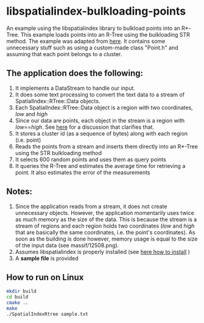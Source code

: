 # libspatialindex-bulkloading-points
An example using the libspatialindex library to bulkload points into an R\*-Tree. This example loads points into an R-Tree using the bulkloading STR method. The example was adapted from [here](https://github.com/libspatialindex/libspatialindex/blob/master/test/rtree/RTreeBulkLoad.cc). It contains some unnecessary stuff such as using a custom-made class "Point.h" and assuming that each point belongs to a cluster. 

## The application does the following:
1. It implements a DataStream to handle our input. 
2. It does some text processing to convert the text data to a stream of SpatialIndex::RTree::Data objects. 
3. Each SpatialIndex::RTree::Data object is a region with two coordinates, *low* and *high*
4. Since our data are points, each object in the stream is a region with *low*==*high*. See [here](https://github.com/libspatialindex/libspatialindex/issues/69) for a discussion that clarifies that.
5. It stores a cluster id (as a sequence of bytes) along with each region (i.e. point)
6. Reads the points from a stream and inserts them directly into an R\*-Tree using the STR bulkloading method
7. It selects 600 random points and uses them as query points 
8. It queries the R-Tree and estimates the average time for retrieving a point. It also estimates the error of the measurements 

## Notes:
1. Since the application reads from a stream, it does not create unnecessary objects.  However, the application momentarily uses twice as much memory as the size of the data. This is because the stream is a stream of regions and each region holds two coordinates (*low* and *high* that are basically the same coordinates, i.e. the point's coordinates). As soon as the building is done however, memory usage is equal to the size of the input data (see massif/12508.png).  
2. Assumes libspatialindex is properly installed (see [here how to install](https://github.com/libspatialindex/libspatialindex/wiki/1.-Getting-Started) )
3. A **sample file** is provided

## How to run on Linux
```bash
mkdir build
cd build
cmake ..
make
./SpatialIndexRtree sample.txt
```
